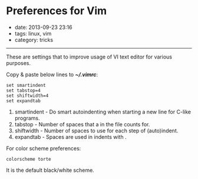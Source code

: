 # Preferences for Vim

- date: 2013-09-23 23:16
- tags: linux, vim
- category: tricks

-----------------------------

These are settings that to improve usage of VI text editor for various purposes.

Copy & paste below lines to __*~/.vimrc*__:

```
set smartindent
set tabstop=4
set shiftwidth=4
set expandtab
```

1. smartindent - Do smart autoindenting when starting a new line for C-like programs.
2. tabstop - Number of spaces that a <Tab> in the file counts for.
3. shiftwidth - Number of spaces to use for each step of (auto)indent.
4. expandtab - Spaces are used in indents with <Tab>.

For color scheme preferences:

```
colorscheme torte
```

It is the default black/white scheme.
